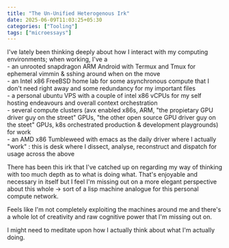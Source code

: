 ```yaml
---
title: "The Un-Unified Heterogenous Irk"
date: 2025-06-09T11:03:25+05:30
categories: ["Tooling"]
tags: ["microessays"]
---
```


I've lately been thinking deeply about how I interact with my computing environments; when working, I've a  
    - an unrooted snapdragon ARM Android with Termux and Tmux for ephemeral vimmin & sshing around when on the move  
    - an Intel x86 FreeBSD home lab for some asynchronous compute that I don't need right away and some redundancy for my important files  
    - a personal ubuntu VPS with a couple of intel x86 vCPUs for my self hosting endeavours and overall context orchestration  
    - several compute clusters (avx enabled x86s, ARM,  "the propietary GPU driver guy on the street" GPUs, "the other open source GPU driver guy on the steet" GPUs, k8s orchestrated production & development playgrounds) for work  
    - an AMD x86 Tumbleweed with emacs as the daily driver where I actually "work" : this is desk where I dissect, analyse, reconstruct and dispatch for usage across the above  
    
There has been this irk that I've catched up on regarding my way of thinking with too much depth as to what is doing what. That's enjoyable and necessary in itself but I feel I'm missing out on a more elegant perspective about this whole -> sort of a lisp machine analogue for this personal compute network.  

Feels like I'm not completely exploiting the machines around me and there's a whole lot of creativity and raw cognitive power that I'm missing out on.  

I might need to meditate upon how I actually think about what I'm actually doing.  

